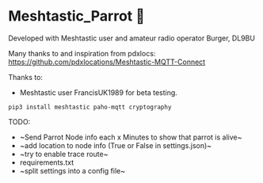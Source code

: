 # Meshtastic_Parrot 🦜

Developed with Meshtastic user and amateur radio operator Burger, DL9BU

Many thanks to and inspiration from pdxlocs: https://github.com/pdxlocations/Meshtastic-MQTT-Connect

Thanks to:
- Meshtastic user FrancisUK1989 for beta testing.

```
pip3 install meshtastic paho-mqtt cryptography
```


TODO:
- ~Send Parrot Node info each x Minutes to show that parrot is alive~
- ~add location to node info (True or False in settings.json)~
- ~try to enable trace route~
- requirements.txt
- ~split settings into a config file~

